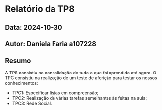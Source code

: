 # Relatório da TP8
## Data: 2024-10-30
## Autor: Daniela Faria a107228
## Resumo
A TP8 consistiu na consolidação de tudo o que foi aprendido até agora.
O TPC consistiu na realização de um teste de aferição para testar os nossos conhecimentos:

* TPC1: Especificar listas em compreensão;
* TPC2: Realização de várias tarefas semelhantes às feitas na aula;
* TPC3: Rede Social.
